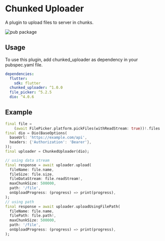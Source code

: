 # Chunked Uploader

A plugin to upload files to server in chunks.

![pub package](https://img.shields.io/pub/v/chunked_uploader.svg)

## Usage

To use this plugin, add chunked_uploader as dependency in your pubspec.yaml file.

``` yaml
dependencies:
  flutter:
    sdk: flutter
  chunked_uploader: ^1.0.0
  file_picker: ^5.2.5
  dio: ^4.0.6
```

## Example

``` dart
final file =
    (await FilePicker.platform.pickFiles(withReadStream: true))!.files.single;
final dio = Dio(BaseOptions(
  baseUrl: 'https://example.com/api',
  headers: {'Authorization': 'Bearer'},
));
final uploader = ChunkedUploader(dio);

// using data stream
final response = await uploader.upload(
  fileName: file.name,
  fileSize: file.size,
  fileDataStream: file.readStream!,
  maxChunkSize: 500000,
  path: '/file',
  onUploadProgress: (progress) => print(progress),
);
// using path
final response = await uploader.uploadUsingFilePath(
  fileName: file.name,
  filePath: file.path!,
  maxChunkSize: 500000,
  path: '/file',
  onUploadProgress: (progress) => print(progress),
);
```
